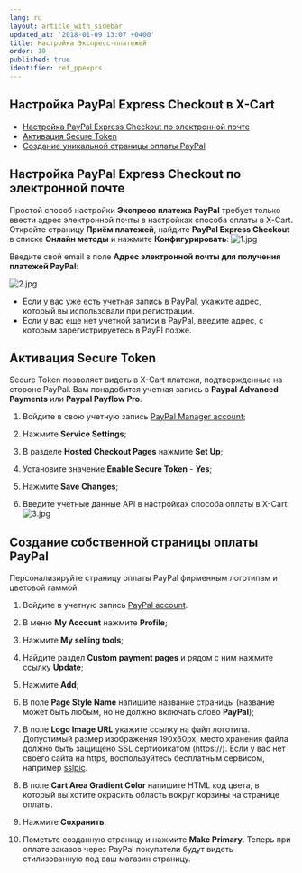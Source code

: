 ```yaml
---
lang: ru
layout: article_with_sidebar
updated_at: '2018-01-09 13:07 +0400'
title: Настройка Экспресс-платежей
order: 10
published: true
identifier: ref_ppexprs
---
```

## Настройка PayPal Express Checkout в X-Cart

*   [Настройка PayPal Express Checkout по электронной почте](#настройка-paypal-express-checkout-в-x-cart)
*   [Активация Secure Token](#настройка-paypal-express-checkout-в-x-cart)
*   [Создание уникальной страницы оплаты PayPal](#создание-собственной-страницы-оплаты-paypal)

## Настройка PayPal Express Checkout по электронной почте

Простой способ настройки **Экспресс платежа PayPal** требует только ввести адрес электронной почты в настройках способа оплаты в X-Cart. Откройте страницу **Приём платежей**, найдите **PayPal Express Checkout** в списке **Онлайн методы** и нажмите **Конфигурировать**:
![1.jpg]({{site.baseurl}}/attachments/ref_ppexprs/1.jpg)

Введите свой email в поле **Адрес электронной почты для получения платежей PayPal**:

![2.jpg]({{site.baseurl}}/attachments/ref_ppexprs/2.jpg)

*   Если у вас уже есть учетная запись в PayPal, укажите адрес, который вы использовали при регистрации.
*   Если у вас еще нет учетной записи в PayPal, введите адрес, с которым зарегистрируетесь в PayPl позже.

## Активация Secure Token

Secure Token позволяет видеть в X-Cart платежи, подтвержденные на стороне PayPal. Вам понадобится учетная запись в **Paypal Advanced Payments** или **Paypal Payflow Pro**.

1.  Войдите в свою учетную запись [PayPal Manager account](https://manager.paypal.com/);

2.  Нажмите **Service Settings**;

3.  В разделе **Hosted Checkout Pages** нажмите **Set Up**;

4.  Установите значение **Enable Secure Token** - **Yes**;

5.  Нажмите **Save Changes**;

6.  Введите учетные данные API в настройках способа оплаты в X-Cart: 
![3.jpg]({{site.baseurl}}/attachments/ref_ppexprs/3.jpg)

## Создание собственной страницы оплаты PayPal

Персонализируйте страницу оплаты PayPal фирменным логотипам и цветовой гаммой.

1.  Войдите в учетную запись [PayPal account](https://www.paypal.com/).

2.  В меню **My Account** нажмите **Profile**;

3.  Нажмите **My selling tools**;

4.  Найдите раздел **Custom payment pages** и рядом с ним нажмите ссылку **Update**;

5.  Нажмите **Add**;

6.  В поле **Page Style Name** напишите название страницы (название может быть любым, но не должно включать слово **PayPal**);

7.  В поле **Logo Image URL** укажите ссылку на файл логотипа. Допустимый размер изображения 190x60px, место хранения файла должно быть защищено SSL сертификатом (https://). Если у вас нет своего сайта на https, воспользуйтесь бесплатным сервисом, например [sslpic](http://www.sslpic.com/).

8.  В поле **Cart Area Gradient Color** напишите HTML код цвета, в который вы хотите окрасить область вокруг корзины на странице оплаты.

9.  Нажмите **Сохранить**.

10.  Пометьте созданную страницу и нажмите **Make Primary**. Теперь при оплате заказов через PayPal покупатели будут видеть стилизованную под ваш магазин страницу.
